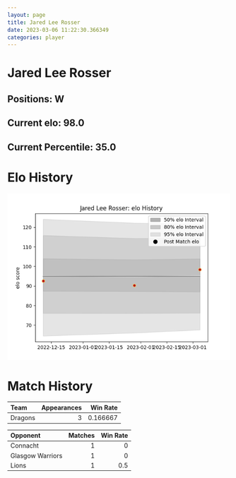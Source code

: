 ```yaml
---  
layout: page  
title: Jared Lee Rosser  
date: 2023-03-06 11:22:30.366349  
categories: player  
---
```

# Jared Lee Rosser

## Positions: W

## Current elo: 98.0

## Current Percentile: 35.0

# Elo History


![elo history](history_JaredLeeRosser.png)
# Match History


| Team    |   Appearances |   Win Rate |
|:--------|--------------:|-----------:|
| Dragons |             3 |   0.166667 |

| Opponent         |   Matches |   Win Rate |
|:-----------------|----------:|-----------:|
| Connacht         |         1 |        0   |
| Glasgow Warriors |         1 |        0   |
| Lions            |         1 |        0.5 |